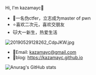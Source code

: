 





Hi, I'm kazamayc👋

* 🌿一名伪ctfer，立志成为master of pwn
* ⭐️喜欢二次元，喜欢交朋友
* 🐱大一新生，热爱生活

![20190529128262_CdpJKW.jpg](https://i.loli.net/2021/08/17/89QRwO74fY2TsdB.jpg)

* 🌈Email: kazamayc@gmail.com
* 🎈blog: https://kazamayc.github.io

![Anurag's GitHub stats](https://github-readme-stats.vercel.app/api?username=kazamayc&show_icons=true&theme=dracula)

